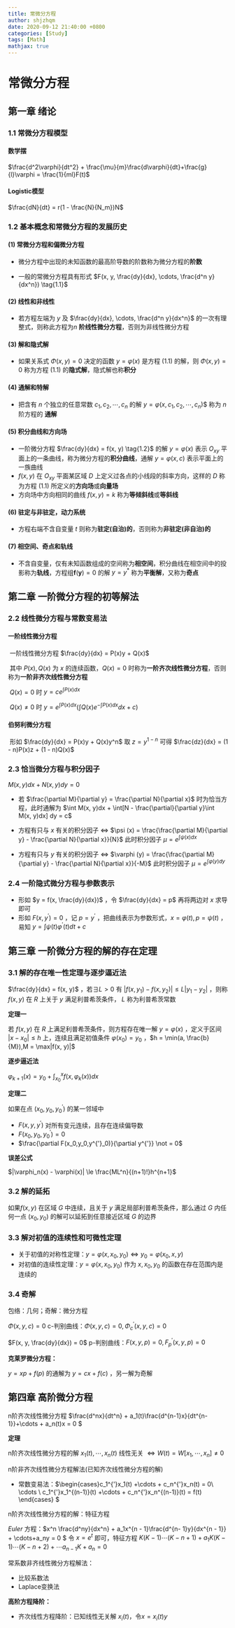 ```yaml
---
title: 常微分方程
author: shjzhqm
date: 2020-09-12 21:40:00 +0800
categories: [Study]
tags: [Math]
mathjax: true
---
```


# 常微分方程

## 第一章 绪论

### 1.1 常微分方程模型

#### 数学摆

$\frac{d^2\varphi}{dt^2} + \frac{\mu}{m}\frac{d\varphi}{dt}+\frac{g}{l}\varphi = \frac{1}{ml}F(t)$

#### Logistic模型

$\frac{dN}{dt} = r(1 - \frac{N}{N_m})N$

### 1.2 基本概念和常微分方程的发展历史

#### (1) 常微分方程和偏微分方程

* 微分方程中出现的未知函数的最高阶导数的阶数称为微分方程的**阶数**

* 一般的常微分方程具有形式 $F(x, y, \frac{dy}{dx}, \cdots, \frac{d^n y}{dx^n}) \tag{1.1}$ 

#### (2) 线性和非线性 

* 若方程左端为 $y$ 及 $\frac{dy}{dx}, \cdots, \frac{d^n y}{dx^n}$ 的一次有理整式，则称此方程为$n$ **阶线性微分方程**，否则为非线性微分方程

#### (3) 解和隐式解

* 如果关系式 $\Phi(x, y) = 0$ 决定的函数 $y = \varphi(x)$ 是方程 $(1.1)$ 的解，则 $\Phi(x, y) = 0$ 称为方程 $(1.1)$ 的**隐式解**，隐式解也称**积分**

#### (4) 通解和特解

* 把含有 $n$ 个独立的任意常数 $c_1, c_2,\cdots, c_n$ 的解 $y = \varphi(x, c_1, c_2, \cdots, c_n)$$  称为 $n$ 阶方程的 **通解**

#### (5) 积分曲线和方向场

* 一阶微分方程 $\frac{dy}{dx} = f(x, y) \tag{1.2}$ 的解 $y = \varphi(x)$ 表示 $O_{xy}$ 平面上的一条曲线，称为微分方程的**积分曲线**，通解 $y = \varphi(x, c)$ 表示平面上的一族曲线
* $f(x, y)$ 在 $O_{xy}$ 平面某区域 $D$ 上定义过各点的小线段的斜率方向，这样的 $D$ 称为方程 $(1.1)$ 所定义的**方向场**或**向量场**
* 方向场中方向相同的曲线 $f(x, y) = k$ 称为**等倾斜线**或**等斜线** 

#### (6) 驻定与非驻定，动力系统

* 方程右端不含自变量 $t$ 则称为**驻定(自治)的**，否则称为**非驻定(非自治)的**

#### (7) 相空间、奇点和轨线

* 不含自变量，仅有未知函数组成的空间称为**相空间**，积分曲线在相空间中的投影称为**轨线**，方程组$\mathbf{f}(\mathbf{y}) = 0$ 的解 $y = y ^*$ 称为**平衡解**，又称为**奇点**

## 第二章 一阶微分方程的初等解法

### 2.2 线性微分方程与常数变易法

#### 一阶线性微分方程

​	一阶线性微分方程 $\frac{dy}{dx} = P(x)y + Q(x)$

​	其中 $P(x),Q(x)$ 为 $x$ 的连续函数，$Q(x) = 0$ 时称为**一阶齐次线性微分方程**，否则称为**一阶非齐次线性微分方程**

​	$Q(x) = 0$ 时 $y = ce^{\int P(x)dx}$

​	$Q(x) \not = 0$ 时 $y = e^{\int P(x)dx}(\int Q(x)e^{-\int P(x)dx}dx + c)$

#### 伯努利微分方程

​	形如 $\frac{dy}{dx} = P(x)y + Q(x)y^n$ 取 $z = y^{1 - n}$ 可得 $\frac{dz}{dx} = (1 - n)P(x)z + (1 - n)Q(x)$

### 2.3 恰当微分方程与积分因子

$M(x, y) dx + N(x, y) dy = 0$

* 若 $\frac{\partial M}{\partial y} = \frac{\partial N}{\partial x}$ 时为恰当方程，此时通解为 $\int M(x, y)dx + \int[N - \frac{\partial}{\partial y}\int M(x, y)dx] dy = c$

* 方程有只与 $x$ 有关的积分因子 $\Leftrightarrow$ $\psi (x) = \frac{\frac{\partial M}{\partial y} - \frac{\partial N}{\partial x}}{N}$ 此时积分因子 $\mu = e^{\int \psi(x)dx}$
* 方程有只与 $y$ 有关的积分因子 $\Leftrightarrow$ $\varphi (y) = \frac{\frac{\partial M}{\partial y} - \frac{\partial N}{\partial x}}{-M}$ 此时积分因子 $\mu = e^{\int \varphi(y) dy}$

### 2.4 一阶隐式微分方程与参数表示

* 形如 $y = f(x, \frac{dy}{dx})$ ，令 $\frac{dy}{dx} = p$ 再将两边对 $x$ 求导即可
* 形如 $F(x,y^{'}) = 0$ ，记 $p = y^{'}$ ，把曲线表示为参数形式，$x = \varphi(t), p = \psi(t)$ ，易知 $y = \int \psi (t) \varphi^{'}(t)dt + c$

## 第三章 一阶微分方程的解的存在定理

### 3.1 解的存在唯一性定理与逐步逼近法

$\frac{dy}{dx} = f(x, y)$ ，若$\exists L >0$ 有 $|f(x,y_1) - f(x, y_2)| \le L|y_1 - y_2|$ ，则称 $f(x, y)$ 在 $R$ 上关于 $y$ 满足利普希茨条件， $L$ 称为利普希茨常数

**定理一**

若 $f(x, y)$ 在 $R$ 上满足利普希茨条件，则方程存在唯一解 $y = \varphi(x)$ ，定义于区间 $|x - x_0|\le h$ 上，连续且满足初值条件 $\varphi(x_0) = y_0$ ，$h = \min(a, \frac{b}{M}),M = \max|f(x, y)|$

**逐步逼近法**

$\varphi_{k+1}(x) = y_0 + \int_{x_0}^{x}f(x, \varphi_k(x))dx$

**定理二**

如果在点 $(x_0,y_0,y^{'}_0)$ 的某一邻域中

* $F(x,y,y^{'})$ 对所有变元连续，且存在连续偏导数
* $F(x_0,y_0,y^{'}_0) = 0$
* $\frac{\partial F(x_0,y_0,y^{'}_0)}{\partial y^{'}} \not = 0$

**误差公式**

$|\varphi_n(x) - \varphi(x)| \le \frac{ML^n}{(n+1)!}h^{n+1}$

### 3.2 解的延拓

如果$f(x, y)$ 在区域 $G$ 中连续，且关于 $y$ 满足局部利普希茨条件，那么通过 $G$ 内任何一点 $(x_0, y_0)$ 的解可以延拓到任意接近区域 $G$ 的边界

### 3.3 解对初值的连续性和可微性定理

* 关于初值的对称性定理：$y = \varphi(x, x_0, y_0) \Leftrightarrow y_0 = \varphi(x_0, x, y)$
* 对初值的连续性定理：$y = \varphi(x, x_0, y_0)$ 作为 $x, x_0, y_0$ 的函数在存在范围内是连续的 

### 3.4 奇解

包络：几何；奇解：微分方程

$\Phi(x, y, c) = 0$ c-判别曲线：$\Phi(x, y, c) = 0, \Phi_c^{'}(x, y, c) = 0$

$F(x, y, \frac{dy}{dx}) = 0$ p-判别曲线：$F(x, y, p) = 0, F_p^{'}(x, y, p) = 0$

**克莱罗微分方程：**

$y = xp+f(p)$ 的通解为 $y = cx + f(c)$ ，另一解为奇解

## 第四章 高阶微分方程

n阶齐次线性微分方程 $\frac{d^nx}{dt^n} + a_1(t)\frac{d^{n-1}x}{dt^{n-1}}+\cdots + a_n(t)x = 0 $

**定理**

n阶齐次线性微分方程的解 $x_1(t),\cdots, x_n(t)$ 线性无关 $\Leftrightarrow W(t) = W[x_1, \cdots, x_n]\not = 0$

n阶非齐次线性微分方程解法(已知齐次线性微分方程的解)

* 常数变易法：$\begin{cases}c_1^{'}x_1(t) +\cdots + c_n^{'}x_n(t) = 0\\ \cdots \\ c_1^{'}x_1^{(n-1)}(t) +\cdots + c_n^{'}x_n^{(n-1)}(t) = f(t) \end{cases} $

n阶齐次线性微分方程的解：特征方程

$Euler$ 方程：$x^n \frac{d^ny}{dx^n} + a_1x^{n - 1}\frac{d^{n- 1}y}{dx^{n - 1}} + \cdots+a_ny = 0 $ 令 $x=e^t$ 即可，特征方程 $K(K -1)\cdots (K - n + 1) + a_1 K(K -1)\cdots (K - n + 2) + \cdots a_{n-1} K + a_n = 0$

常系数非齐线性微分方程解法：

* 比较系数法
* Laplace变换法

**高阶方程降阶：**

* 齐次线性方程降阶：已知线性无关解 $x_i(t)$，令$x = x_i(t)y$ 